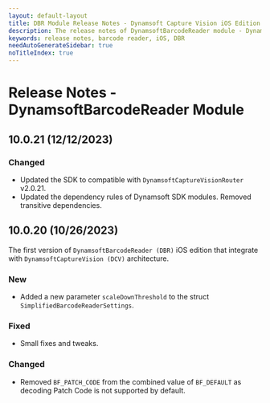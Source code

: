 ```yaml
---
layout: default-layout
title: DBR Module Release Notes - Dynamsoft Capture Vision iOS Edition
description: The release notes of DynamsoftBarcodeReader module - Dynamsoft Capture Vision iOS Edition.
keywords: release notes, barcode reader, iOS, DBR
needAutoGenerateSidebar: true
noTitleIndex: true
---
```


# Release Notes - DynamsoftBarcodeReader Module

## 10.0.21 (12/12/2023)

### Changed

- Updated the SDK to compatible with `DynamsoftCaptureVisionRouter` v2.0.21.
- Updated the dependency rules of Dynamsoft SDK modules. Removed transitive dependencies.

## 10.0.20 (10/26/2023)

The first version of `DynamsoftBarcodeReader (DBR)` iOS edition that integrate with `DynamsoftCaptureVision (DCV)` architecture.

### New

- Added a new parameter `scaleDownThreshold` to the struct `SimplifiedBarcodeReaderSettings`.

### Fixed

- Small fixes and tweaks.

### Changed

- Removed `BF_PATCH_CODE` from the combined value of `BF_DEFAULT` as decoding Patch Code is not supported by default.
